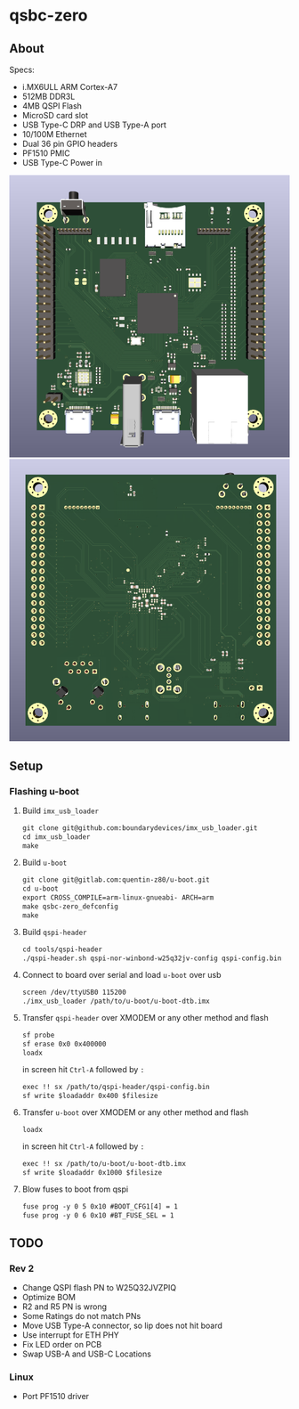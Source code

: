# qsbc-zero

## About

Specs:

- i.MX6ULL ARM Cortex-A7
- 512MB DDR3L
- 4MB QSPI Flash
- MicroSD card slot
- USB Type-C DRP and USB Type-A port
- 10/100M Ethernet
- Dual 36 pin GPIO headers
- PF1510 PMIC
- USB Type-C Power in

![](img/qsbc-zero_top.png)
![](img/qsbc-zero_bottom.png)

## Setup

### Flashing u-boot

  1. Build `imx_usb_loader`

        ```
        git clone git@github.com:boundarydevices/imx_usb_loader.git
        cd imx_usb_loader
        make
        ```

  2. Build `u-boot`

        ```
        git clone git@gitlab.com:quentin-z80/u-boot.git
        cd u-boot
        export CROSS_COMPILE=arm-linux-gnueabi- ARCH=arm
        make qsbc-zero_defconfig
        make
        ```

  3. Build `qspi-header`

        ```
        cd tools/qspi-header
        ./qspi-header.sh qspi-nor-winbond-w25q32jv-config qspi-config.bin
        ```

  4. Connect to board over serial and load `u-boot` over usb

        ```
        screen /dev/ttyUSB0 115200
        ./imx_usb_loader /path/to/u-boot/u-boot-dtb.imx
        ```

  5. Transfer `qspi-header` over XMODEM or any other method and flash

        ```
        sf probe
        sf erase 0x0 0x400000
        loadx
        ```

        in screen hit `Ctrl-A` followed by `:`

        ```
        exec !! sx /path/to/qspi-header/qspi-config.bin
        sf write $loadaddr 0x400 $filesize
        ```

  6. Transfer `u-boot` over XMODEM or any other method and flash

        ```
        loadx
        ```

        in screen hit `Ctrl-A` followed by `:`

        ```
        exec !! sx /path/to/u-boot/u-boot-dtb.imx
        sf write $loadaddr 0x1000 $filesize
        ```

  7. Blow fuses to boot from qspi

        ```
        fuse prog -y 0 5 0x10 #BOOT_CFG1[4] = 1
        fuse prog -y 0 6 0x10 #BT_FUSE_SEL = 1
        ```

## TODO

### Rev 2
- Change QSPI flash PN to W25Q32JVZPIQ
- Optimize BOM
- R2 and R5 PN is wrong
- Some Ratings do not match PNs
- Move USB Type-A connector, so lip does not hit board
- Use interrupt for ETH PHY
- Fix LED order on PCB
- Swap USB-A and USB-C Locations

### Linux
- Port PF1510 driver
